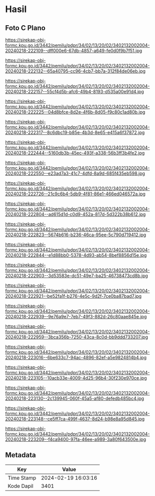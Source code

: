 # Hasil

## Foto C Plano

https://sirekap-obj-formc.kpu.go.id/3442/pemilu/pdpr/34/02/13/20/02/3402132002004-20240218-222109--dff000e6-67db-4857-a649-fe0d0f9b7f51.jpg

https://sirekap-obj-formc.kpu.go.id/3442/pemilu/pdpr/34/02/13/20/02/3402132002004-20240218-222132--65a40795-cc96-4cb7-bb7a-312f84de06eb.jpg

https://sirekap-obj-formc.kpu.go.id/3442/pemilu/pdpr/34/02/13/20/02/3402132002004-20240218-222157--55cf4d5b-afc6-49b4-8193-d535a00e91d4.jpg

https://sirekap-obj-formc.kpu.go.id/3442/pemilu/pdpr/34/02/13/20/02/3402132002004-20240218-222225--04d8bfce-8d2e-4f6b-8d05-f9c80c1ad80b.jpg

https://sirekap-obj-formc.kpu.go.id/3442/pemilu/pdpr/34/02/13/20/02/3402132002004-20240218-222317--8c6dbc19-b85e-4b3d-8e65-e415a6f37872.jpg

https://sirekap-obj-formc.kpu.go.id/3442/pemilu/pdpr/34/02/13/20/02/3402132002004-20240218-222444--5160db3b-45ec-493f-a338-56b3ff3b4fe2.jpg

https://sirekap-obj-formc.kpu.go.id/3442/pemilu/pdpr/34/02/13/20/02/3402132002004-20240218-222550--e23ad7a3-41c7-4dfd-8a9d-685f435eb598.jpg

https://sirekap-obj-formc.kpu.go.id/3442/pemilu/pdpr/34/02/13/20/02/3402132002004-20240218-222726--21c9c6b4-5db9-4f81-86e1-466ed046572a.jpg

https://sirekap-obj-formc.kpu.go.id/3442/pemilu/pdpr/34/02/13/20/02/3402132002004-20240218-222804--ad615d1d-c0d9-452a-817d-5d322b38b612.jpg

https://sirekap-obj-formc.kpu.go.id/3442/pemilu/pdpr/34/02/13/20/02/3402132002004-20240218-222823--5674b616-b236-46ca-95ee-5c790d719412.jpg

https://sirekap-obj-formc.kpu.go.id/3442/pemilu/pdpr/34/02/13/20/02/3402132002004-20240218-222844--e1d88bb0-5378-4d93-ab54-8bef8856d15e.jpg

https://sirekap-obj-formc.kpu.go.id/3442/pemilu/pdpr/34/02/13/20/02/3402132002004-20240218-222903--3d53583e-dc51-49e7-ba25-46738473cd8b.jpg

https://sirekap-obj-formc.kpu.go.id/3442/pemilu/pdpr/34/02/13/20/02/3402132002004-20240218-222921--be52fa1f-b276-4e5c-9d2f-7ce0ba87bad7.jpg

https://sirekap-obj-formc.kpu.go.id/3442/pemilu/pdpr/34/02/13/20/02/3402132002004-20240218-222939--9e76a9e7-7eb7-49f3-882d-26c80aae845e.jpg

https://sirekap-obj-formc.kpu.go.id/3442/pemilu/pdpr/34/02/13/20/02/3402132002004-20240218-222959--3bca356b-7250-43ca-8c0d-bb9ddd733207.jpg

https://sirekap-obj-formc.kpu.go.id/3442/pemilu/pdpr/34/02/13/20/02/3402132002004-20240218-223016--6be633c7-94ac-4896-82ef-a5e9824814b4.jpg

https://sirekap-obj-formc.kpu.go.id/3442/pemilu/pdpr/34/02/13/20/02/3402132002004-20240218-223105--10acb33e-4009-4d25-96b4-30f230e970ce.jpg

https://sirekap-obj-formc.kpu.go.id/3442/pemilu/pdpr/34/02/13/20/02/3402132002004-20240218-223130--2c139945-060f-45a5-af80-defedb485bc4.jpg

https://sirekap-obj-formc.kpu.go.id/3442/pemilu/pdpr/34/02/13/20/02/3402132002004-20240218-223148--ce5ff7ca-499f-4637-8d24-b98e8a95d845.jpg

https://sirekap-obj-formc.kpu.go.id/3442/pemilu/pdpr/34/02/13/20/02/3402132002004-20240218-223209--f4ca9400-97fa-46ee-a989-3a80f643500e.jpg


## Metadata

| Key        | Value               |
| ---------- | ------------------- |
| Time Stamp | 2024-02-19 16:03:16 |
| Kode Dapil | 3401                |



